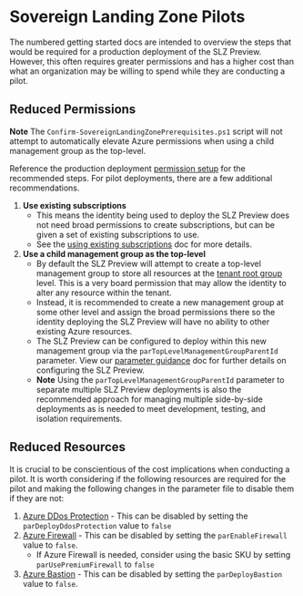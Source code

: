 # Sovereign Landing Zone Pilots

The numbered getting started docs are intended to overview the steps that would be required for a production deployment of the SLZ Preview. However, this often requires greater permissions and has a higher cost than what an organization may be willing to spend while they are conducting a pilot.

## Reduced Permissions

**Note** The `Confirm-SovereignLandingZonePrerequisites.ps1` script will not attempt to automatically elevate Azure permissions when using a child management group as the top-level.

Reference the production deployment [permission setup](../05-Permissions-Tooling.md) for the recommended steps. For pilot deployments, there are a few additional recommendations.

1. **Use existing subscriptions**
   * This means the identity being used to deploy the SLZ Preview does not need broad permissions to create subscriptions, but can be given a set of existing subscriptions to use.
   * See the [using existing subscriptions](./Using-Existing-Subscriptions.md) doc for more details.
2. **Use a child management group as the top-level**
   * By default the SLZ Preview will attempt to create a top-level management group to store all resources at the [tenant root group](https://learn.microsoft.com/azure/governance/management-groups/overview#root-management-group-for-each-directory) level. This is a very board permission that may allow the identity to alter any resource within the tenant.
   * Instead, it is recommended to create a new management group at some other level and assign the broad permissions there so the identity deploying the SLZ Preview will have no ability to other existing Azure resources.
   * The SLZ Preview can be configured to deploy within this new management group via the `parTopLevelManagementGroupParentId` parameter. View our [parameter guidance](../07-Deployment-Parameters.md) doc for further details on configuring the SLZ Preview.
   * **Note** Using the `parTopLevelManagementGroupParentId` parameter to separate multiple SLZ Preview deployments is also the recommended approach for managing multiple side-by-side deployments as is needed to meet development, testing, and isolation requirements.

## Reduced Resources

It is crucial to be conscientious of the cost implications when conducting a pilot. It is worth considering if the following resources are required for the pilot and making the following changes in the parameter file to disable them if they are not:

1. [Azure DDos Protection](https://learn.microsoft.com/azure/ddos-protection/ddos-protection-overview) - This can be disabled by setting the `parDeployDdosProtection` value to `false`
2. [Azure Firewall](https://learn.microsoft.com/azure/firewall/overview) - This can be disabled by setting the `parEnableFirewall` value to `false`.
   * If Azure Firewall is needed, consider using the basic SKU by setting `parUsePremiumFirewall` to `false`
3. [Azure Bastion](https://learn.microsoft.com/azure/bastion/bastion-overview) - This can be disabled by setting the `parDeployBastion` value to `false`.

